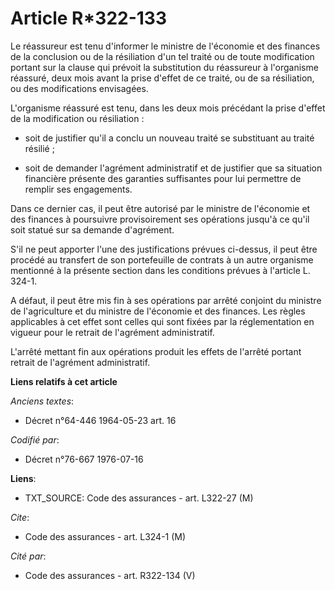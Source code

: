 # Article R*322-133

Le réassureur est tenu d'informer le ministre de l'économie et des finances de la conclusion ou de la résiliation d'un tel
traité ou de toute modification portant sur la clause qui prévoit la substitution du réassureur à l'organisme réassuré, deux
mois avant la prise d'effet de ce traité, ou de sa résiliation, ou des modifications envisagées.

L'organisme réassuré est tenu, dans les deux mois précédant la prise d'effet de la modification ou résiliation :

- soit de justifier qu'il a conclu un nouveau traité se substituant au traité résilié ;

- soit de demander l'agrément administratif et de justifier que sa situation financière présente des garanties suffisantes
pour lui permettre de remplir ses engagements.

Dans ce dernier cas, il peut être autorisé par le ministre de l'économie et des finances à poursuivre provisoirement ses
opérations jusqu'à ce qu'il soit statué sur sa demande d'agrément.

S'il ne peut apporter l'une des justifications prévues ci-dessus, il peut être procédé au transfert de son portefeuille de
contrats à un autre organisme mentionné à la présente section dans les conditions prévues à l'article L. 324-1.

A défaut, il peut être mis fin à ses opérations par arrêté conjoint du ministre de l'agriculture et du ministre de l'économie
et des finances. Les règles applicables à cet effet sont celles qui sont fixées par la réglementation en vigueur pour le
retrait de l'agrément administratif.

L'arrêté mettant fin aux opérations produit les effets de l'arrêté portant retrait de l'agrément administratif.

**Liens relatifs à cet article**

_Anciens textes_:

  - Décret n°64-446 1964-05-23 art. 16

_Codifié par_:

  - Décret n°76-667 1976-07-16

**Liens**:

  - TXT_SOURCE: Code des assurances - art. L322-27 (M)

_Cite_:

  - Code des assurances - art. L324-1 (M)

_Cité par_:

  - Code des assurances - art. R322-134 (V)
